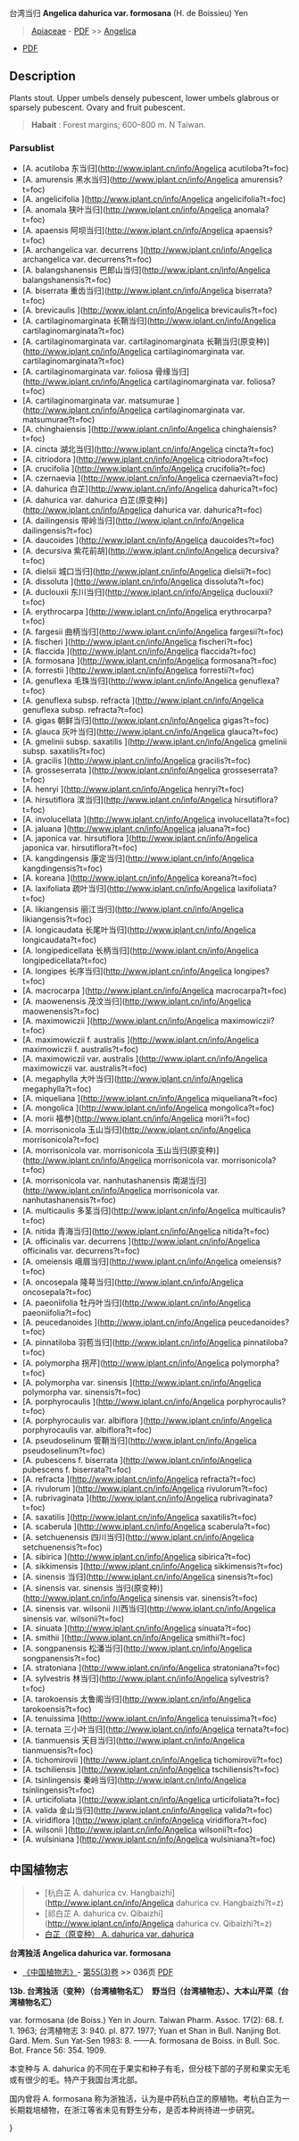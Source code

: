 台湾当归 **Angelica dahurica var. formosana** (H. de Boissieu) Yen

> [Apiaceae](http://www.iplant.cn/info/Apiaceae?t=foc) - [PDF](http://www.iplant.cn/foc/pdf/Apiaceae.pdf) >> [Angelica](http://www.iplant.cn/info/Angelica?t=foc)
 - [PDF](http://www.iplant.cn/foc/pdf/Angelica.pdf)

## Description

Plants stout. Upper umbels densely pubescent, lower umbels glabrous or sparsely pubescent. Ovary and fruit pubescent.

> **Habait** : 
> Forest margins; 600–800 m. N Taiwan.

### Parsublist

* [A.  acutiloba  东当归](http://www.iplant.cn/info/Angelica acutiloba?t=foc)
* [A.  amurensis  黑水当归](http://www.iplant.cn/info/Angelica amurensis?t=foc)
* [A.  angelicifolia  ](http://www.iplant.cn/info/Angelica angelicifolia?t=foc)
* [A.  anomala  狭叶当归](http://www.iplant.cn/info/Angelica anomala?t=foc)
* [A.  apaensis  阿坝当归](http://www.iplant.cn/info/Angelica apaensis?t=foc)
* [A.  archangelica var. decurrens  ](http://www.iplant.cn/info/Angelica archangelica var. decurrens?t=foc)
* [A.  balangshanensis  巴郎山当归](http://www.iplant.cn/info/Angelica balangshanensis?t=foc)
* [A.  biserrata  重齿当归](http://www.iplant.cn/info/Angelica biserrata?t=foc)
* [A.  brevicaulis  ](http://www.iplant.cn/info/Angelica brevicaulis?t=foc)
* [A.  cartilaginomarginata  长鞘当归](http://www.iplant.cn/info/Angelica cartilaginomarginata?t=foc)
* [A.  cartilaginomarginata var. cartilaginomarginata  长鞘当归(原变种)](http://www.iplant.cn/info/Angelica cartilaginomarginata var. cartilaginomarginata?t=foc)
* [A.  cartilaginomarginata var. foliosa  骨缘当归](http://www.iplant.cn/info/Angelica cartilaginomarginata var. foliosa?t=foc)
* [A.  cartilaginomarginata var. matsumurae  ](http://www.iplant.cn/info/Angelica cartilaginomarginata var. matsumurae?t=foc)
* [A.  chinghaiensis  ](http://www.iplant.cn/info/Angelica chinghaiensis?t=foc)
* [A.  cincta  湖北当归](http://www.iplant.cn/info/Angelica cincta?t=foc)
* [A.  citriodora  ](http://www.iplant.cn/info/Angelica citriodora?t=foc)
* [A.  crucifolia  ](http://www.iplant.cn/info/Angelica crucifolia?t=foc)
* [A.  czernaevia  ](http://www.iplant.cn/info/Angelica czernaevia?t=foc)
* [A.  dahurica  白芷](http://www.iplant.cn/info/Angelica dahurica?t=foc)
* [A.  dahurica var. dahurica  白芷(原变种)](http://www.iplant.cn/info/Angelica dahurica var. dahurica?t=foc)
* [A.  dailingensis  带岭当归](http://www.iplant.cn/info/Angelica dailingensis?t=foc)
* [A.  daucoides  ](http://www.iplant.cn/info/Angelica daucoides?t=foc)
* [A.  decursiva  紫花前胡](http://www.iplant.cn/info/Angelica decursiva?t=foc)
* [A.  dielsii  城口当归](http://www.iplant.cn/info/Angelica dielsii?t=foc)
* [A.  dissoluta  ](http://www.iplant.cn/info/Angelica dissoluta?t=foc)
* [A.  duclouxii  东川当归](http://www.iplant.cn/info/Angelica duclouxii?t=foc)
* [A.  erythrocarpa  ](http://www.iplant.cn/info/Angelica erythrocarpa?t=foc)
* [A.  fargesii  曲柄当归](http://www.iplant.cn/info/Angelica fargesii?t=foc)
* [A.  fischeri  ](http://www.iplant.cn/info/Angelica fischeri?t=foc)
* [A.  flaccida  ](http://www.iplant.cn/info/Angelica flaccida?t=foc)
* [A.  formosana  ](http://www.iplant.cn/info/Angelica formosana?t=foc)
* [A.  forrestii  ](http://www.iplant.cn/info/Angelica forrestii?t=foc)
* [A.  genuflexa  毛珠当归](http://www.iplant.cn/info/Angelica genuflexa?t=foc)
* [A.  genuflexa subsp. refracta  ](http://www.iplant.cn/info/Angelica genuflexa subsp. refracta?t=foc)
* [A.  gigas  朝鲜当归](http://www.iplant.cn/info/Angelica gigas?t=foc)
* [A.  glauca  灰叶当归](http://www.iplant.cn/info/Angelica glauca?t=foc)
* [A.  gmelinii subsp. saxatilis  ](http://www.iplant.cn/info/Angelica gmelinii subsp. saxatilis?t=foc)
* [A.  gracilis  ](http://www.iplant.cn/info/Angelica gracilis?t=foc)
* [A.  grosseserrata  ](http://www.iplant.cn/info/Angelica grosseserrata?t=foc)
* [A.  henryi  ](http://www.iplant.cn/info/Angelica henryi?t=foc)
* [A.  hirsutiflora  滨当归](http://www.iplant.cn/info/Angelica hirsutiflora?t=foc)
* [A.  involucellata  ](http://www.iplant.cn/info/Angelica involucellata?t=foc)
* [A.  jaluana  ](http://www.iplant.cn/info/Angelica jaluana?t=foc)
* [A.  japonica var. hirsutiflora  ](http://www.iplant.cn/info/Angelica japonica var. hirsutiflora?t=foc)
* [A.  kangdingensis  康定当归](http://www.iplant.cn/info/Angelica kangdingensis?t=foc)
* [A.  koreana  ](http://www.iplant.cn/info/Angelica koreana?t=foc)
* [A.  laxifoliata  疏叶当归](http://www.iplant.cn/info/Angelica laxifoliata?t=foc)
* [A.  likiangensis  丽江当归](http://www.iplant.cn/info/Angelica likiangensis?t=foc)
* [A.  longicaudata  长尾叶当归](http://www.iplant.cn/info/Angelica longicaudata?t=foc)
* [A.  longipedicellata  长柄当归](http://www.iplant.cn/info/Angelica longipedicellata?t=foc)
* [A.  longipes  长序当归](http://www.iplant.cn/info/Angelica longipes?t=foc)
* [A.  macrocarpa  ](http://www.iplant.cn/info/Angelica macrocarpa?t=foc)
* [A.  maowenensis  茂汶当归](http://www.iplant.cn/info/Angelica maowenensis?t=foc)
* [A.  maximowiczii  ](http://www.iplant.cn/info/Angelica maximowiczii?t=foc)
* [A.  maximowiczii f. australis  ](http://www.iplant.cn/info/Angelica maximowiczii f. australis?t=foc)
* [A.  maximowiczii var. australis  ](http://www.iplant.cn/info/Angelica maximowiczii var. australis?t=foc)
* [A.  megaphylla  大叶当归](http://www.iplant.cn/info/Angelica megaphylla?t=foc)
* [A.  miqueliana  ](http://www.iplant.cn/info/Angelica miqueliana?t=foc)
* [A.  mongolica  ](http://www.iplant.cn/info/Angelica mongolica?t=foc)
* [A.  morii  福参](http://www.iplant.cn/info/Angelica morii?t=foc)
* [A.  morrisonicola  玉山当归](http://www.iplant.cn/info/Angelica morrisonicola?t=foc)
* [A.  morrisonicola var. morrisonicola  玉山当归(原变种)](http://www.iplant.cn/info/Angelica morrisonicola var. morrisonicola?t=foc)
* [A.  morrisonicola var. nanhutashanensis  南湖当归](http://www.iplant.cn/info/Angelica morrisonicola var. nanhutashanensis?t=foc)
* [A.  multicaulis  多茎当归](http://www.iplant.cn/info/Angelica multicaulis?t=foc)
* [A.  nitida  青海当归](http://www.iplant.cn/info/Angelica nitida?t=foc)
* [A.  officinalis var. decurrens  ](http://www.iplant.cn/info/Angelica officinalis var. decurrens?t=foc)
* [A.  omeiensis  峨眉当归](http://www.iplant.cn/info/Angelica omeiensis?t=foc)
* [A.  oncosepala  隆萼当归](http://www.iplant.cn/info/Angelica oncosepala?t=foc)
* [A.  paeoniifolia  牡丹叶当归](http://www.iplant.cn/info/Angelica paeoniifolia?t=foc)
* [A.  peucedanoides  ](http://www.iplant.cn/info/Angelica peucedanoides?t=foc)
* [A.  pinnatiloba  羽苞当归](http://www.iplant.cn/info/Angelica pinnatiloba?t=foc)
* [A.  polymorpha  拐芹](http://www.iplant.cn/info/Angelica polymorpha?t=foc)
* [A.  polymorpha var. sinensis  ](http://www.iplant.cn/info/Angelica polymorpha var. sinensis?t=foc)
* [A.  porphyrocaulis  ](http://www.iplant.cn/info/Angelica porphyrocaulis?t=foc)
* [A.  porphyrocaulis var. albiflora  ](http://www.iplant.cn/info/Angelica porphyrocaulis var. albiflora?t=foc)
* [A.  pseudoselinum  管鞘当归](http://www.iplant.cn/info/Angelica pseudoselinum?t=foc)
* [A.  pubescens f. biserrata  ](http://www.iplant.cn/info/Angelica pubescens f. biserrata?t=foc)
* [A.  refracta  ](http://www.iplant.cn/info/Angelica refracta?t=foc)
* [A.  rivulorum  ](http://www.iplant.cn/info/Angelica rivulorum?t=foc)
* [A.  rubrivaginata  ](http://www.iplant.cn/info/Angelica rubrivaginata?t=foc)
* [A.  saxatilis  ](http://www.iplant.cn/info/Angelica saxatilis?t=foc)
* [A.  scaberula  ](http://www.iplant.cn/info/Angelica scaberula?t=foc)
* [A.  setchuenensis  四川当归](http://www.iplant.cn/info/Angelica setchuenensis?t=foc)
* [A.  sibirica  ](http://www.iplant.cn/info/Angelica sibirica?t=foc)
* [A.  sikkimensis  ](http://www.iplant.cn/info/Angelica sikkimensis?t=foc)
* [A.  sinensis  当归](http://www.iplant.cn/info/Angelica sinensis?t=foc)
* [A.  sinensis var. sinensis  当归(原变种)](http://www.iplant.cn/info/Angelica sinensis var. sinensis?t=foc)
* [A.  sinensis var. wilsonii  川西当归](http://www.iplant.cn/info/Angelica sinensis var. wilsonii?t=foc)
* [A.  sinuata  ](http://www.iplant.cn/info/Angelica sinuata?t=foc)
* [A.  smithii  ](http://www.iplant.cn/info/Angelica smithii?t=foc)
* [A.  songpanensis  松潘当归](http://www.iplant.cn/info/Angelica songpanensis?t=foc)
* [A.  stratoniana  ](http://www.iplant.cn/info/Angelica stratoniana?t=foc)
* [A.  sylvestris  林当归](http://www.iplant.cn/info/Angelica sylvestris?t=foc)
* [A.  tarokoensis  太鲁阁当归](http://www.iplant.cn/info/Angelica tarokoensis?t=foc)
* [A.  tenuissima  ](http://www.iplant.cn/info/Angelica tenuissima?t=foc)
* [A.  ternata  三小叶当归](http://www.iplant.cn/info/Angelica ternata?t=foc)
* [A.  tianmuensis  天目当归](http://www.iplant.cn/info/Angelica tianmuensis?t=foc)
* [A.  tichomirovii  ](http://www.iplant.cn/info/Angelica tichomirovii?t=foc)
* [A.  tschiliensis  ](http://www.iplant.cn/info/Angelica tschiliensis?t=foc)
* [A.  tsinlingensis  秦岭当归](http://www.iplant.cn/info/Angelica tsinlingensis?t=foc)
* [A.  urticifoliata  ](http://www.iplant.cn/info/Angelica urticifoliata?t=foc)
* [A.  valida  金山当归](http://www.iplant.cn/info/Angelica valida?t=foc)
* [A.  viridiflora  ](http://www.iplant.cn/info/Angelica viridiflora?t=foc)
* [A.  wilsonii  ](http://www.iplant.cn/info/Angelica wilsonii?t=foc)
* [A.  wulsiniana  ](http://www.iplant.cn/info/Angelica wulsiniana?t=foc)

## 中国植物志

> * [杭白芷  A.  dahurica cv. Hangbaizhi](http://www.iplant.cn/info/Angelica dahurica cv. Hangbaizhi?t=z)
> * [祁白芷  A.  dahurica cv. Qibaizhi](http://www.iplant.cn/info/Angelica dahurica cv. Qibaizhi?t=z)
> * [白芷（原变种）  A.  dahurica var. dahurica](Angelica-dahurica-var-dahurica-白芷(原变种).md)

**台湾独活 Angelica dahurica var. formosana**

* [《中国植物志》](http://www.iplant.cn/frps)- [第55(3)卷](http://www.iplant.cn/frps/vol/55(3)) >> 036页 [PDF](http://www.iplant.cn/frps/pdf/55(3)/036.PDF)

**13b. 台湾独活（变种）（台湾植物名汇）　野当归（台湾植物志）、大本山芹菜（台湾植物名汇）**

var. formosana (de Boiss.) Yen in Journ. Taiwan Pharm. Assoc. 17(2): 68. f. 1. 1963; 台湾植物志 3: 940. pl. 877. 1977; Yuan et Shan in Bull. Nanjing Bot. Gard. Mem. Sun Yat-Sen 1983: 8. ——A. formosana de Boiss. in Bull. Soc. Bot. France 56: 354. 1909.

本变种与 A. dahurica 的不同在于果实和种子有毛，但分枝下部的子房和果实无毛或有很少的毛。特产于我国台湾北部。

国内曾将 A. formosana 称为浙独活，认为是中药杭白芷的原植物。考杭白芷为一长期栽培植物，在浙江等省未见有野生分布，是否本种尚待进一步研究。

}